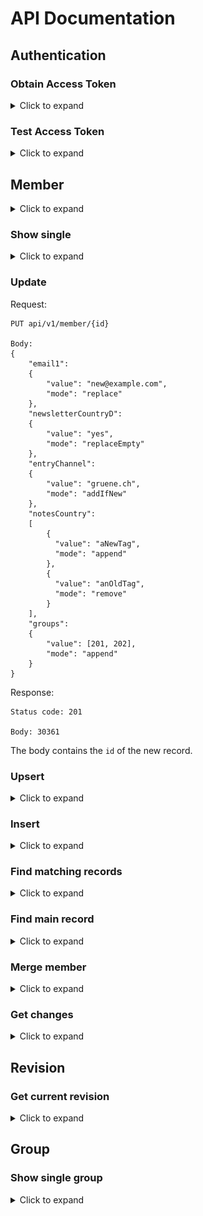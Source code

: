 # API Documentation

## Authentication

### Obtain Access Token

<details>
    <summary>Click to expand</summary>
    
The API is secured with OAuth2. Use the client credentials flow to authenticate yourself.
To do so send a `POST` request to the `/oauth/token` endpoint containing the following
data (replace the `%values%` with your credentials).

```JSON
{
    "grant_type": "client_credentials",
    "client_id": "%client-id%",
    "client_secret": "%client-secret%",
    "scope": ""
}
```

The Webling Service will respond with the access token. You may now access the
protected api endpoints adding the token to your request header. The header field
must satisfy the following form.

```
Authorization: Bearer %token%
```

</details>

### Test Access Token

<details>
    <summary>Click to expand</summary>

Request:

```
GET api/v1/auth
```

Response:

```
Status code: 200

Body: success
```

</details>

## Member

<details>
    <summary>Click to expand</summary>

Read the
full [list](https://raw.githubusercontent.com/grueneschweiz/weblingservice/master/config/webling-field-mappings.yml) of
all member properties and its possible values.
The `id` property is read only.

Field update modes:

* `replace` replaces the current value
  * `append` appends the given value to the current value. Doesn't work for fields of type `DateField` and `SelectField`
  * `remove` removes the given value from the current value. Doesn't work for fields of type `DateField` and `SelectField`
  * `replaceEmpty` adds the given value only if the field is empty
  * `addIfNew` adds the given value only if this is a new record

On any field, a single action or multiple actions may be performed.

* Single action example
    ```json
    {
        "interests": 
        {
            "value": "energy", 
            "mode": "append"
        }
    }
    ```
  This will add the `energy` interest flag without changing any other flags.


* Multi action example:
  ```json
  {
      "interests":
      [
          {
              "value": "climate", 
              "mode": "append"
          },
          {
              "value": "agriculture", 
              "mode": "remove"
          }
      ]
  }
  ``` 
  This will add the `climate` interest flag and remove the `agriculture` flag
  but wont affect any other flags.

</details>

### Show single

<details>
    <summary>Click to expand</summary>

#### Regular request

Request:

```
GET api/v1/member/{id}
```

Response:

```
Status code: 200

Body:
{
    "email1": "mail@example.com",
    "firstName": "Hugo",
    "lastName": "Der Testmann",
    "gender": "n",
    "recordCategory": "private",
    "emailStatus": "active",
    "language": null,
    "newsletterCountryD": null,
    "newsletterCountryF": null,
    "newsletterMunicipality": null,
    "newsletterOther": null,
    "pressReleaseCountryD": null,
    "pressReleaseCountryF": null,
    "memberStatusCountry": null,
    "interests": [],
    "donorCountry": null,
    "notesCountry": null,
    "recordStatus": "active",
    "id": 30361,
    "groups": [
        201
    ],
    "firstLevelGroupNames": "CH"
}
```

#### Admin request

Request:

```
GET api/v1/member/{id}
```

Response:

```
Status code: 200

Body:
{
    "company": null,
    "firstName": "Hugo",
    "lastName": "Der Testmann",
    "recordCategory": "private",
    "recordStatus": "active",
    "language": "d",
    "gender": "m",
    "salutationFormal": "mD",
    "salutationInformal": "mD",
    "title": null,
    "address1": null,
    "address2": null,
    "zip": null,
    "city": null,
    "country": "ch",
    "postStatus": "active",
    "email1": "hugo.dertestmann@gmail.com",
    "email2": null,
    "emailStatus": "active",
    "mobilePhone": null,
    "landlinePhone": null,
    "workPhone": null,
    "phoneStatus": "active",
    "birthday": null,
    "website": null,
    "facebook": null,
    "twitter": null,
    "iban": null,
    "coupleCategory": "single",
    "partnerSalutationFormal": null,
    "partnerSalutationInformal": null,
    "partnerFirstName": null,
    "partnerLastName": null,
    "magazineCountryD": null,
    "magazineCountryF": null,
    "magazineCantonD": null,
    "magazineCantonF": null,
    "magazineMunicipality": null,
    "magazineOther": null,
    "newsletterCountryD": null,
    "newsletterCountryF": null,
    "newsletterCantonD": null,
    "newsletterCantonF": null,
    "newsletterMunicipality": null,
    "newsletterOther": null,
    "pressReleaseCountryD": null,
    "pressReleaseCountryF": null,
    "pressReleaseCantonD": null,
    "pressReleaseCantonF": null,
    "pressReleaseMunicipality": null,
    "memberStatusCountry": null,
    "memberStatusCanton": null,
    "memberStatusRegion": null,
    "memberStatusMunicipality": null,
    "memberStatusYoung": null,
    "responsibility": null,
    "entryChannel": null,
    "membershipStart": null,
    "membershipEnd": null,
    "membershipFeeCountry": null,
    "membershipFeeCanton": null,
    "membershipFeeRegion": null,
    "membershipFeeMunicipality": null,
    "membershipFeeYoung": null,
    "interests": [],
    "roleCountry": null,
    "roleCanton": null,
    "roleRegion": null,
    "roleMunicipality": null,
    "roleYoung": null,
    "roleInternational": null,
    "request": [],
    "profession": null,
    "professionCategory": null,
    "networkNpo": null,
    "networkOther": null,
    "mandateCountry": [],
    "mandateCountryDetail": null,
    "mandateCanton": [],
    "mandateCantonDetail": null,
    "mandateRegion": [],
    "mandateRegionDetail": null,
    "mandateMunicipality": [],
    "mandateMunicipalityDetail": null,
    "donorCountry": null,
    "donorCanton": null,
    "donorRegion": null,
    "donorMunicipality": null,
    "donorYoung": null,
    "notesCountry": null,
    "notesCanton": null,
    "notesMunicipality": null,
    "legacy": null,
    "id": 30361,
    "groups": [
        201
    ],
    "firstLevelGroupNames": "CH"
}
```

</details>

### Update

Request:

```
PUT api/v1/member/{id}

Body:
{
    "email1": 
    {
        "value": "new@example.com",
        "mode": "replace"
    },
    "newsletterCountryD":
    {
        "value": "yes",
        "mode": "replaceEmpty"
    },
    "entryChannel":
    {
        "value": "gruene.ch",
        "mode": "addIfNew"
    },
    "notesCountry": 
    [
        {
          "value": "aNewTag", 
          "mode": "append"
        },
        {
          "value": "anOldTag", 
          "mode": "remove"
        }
    ],
    "groups":
    {
        "value": [201, 202],
        "mode": "append"
    }
}

```

Response:

```
Status code: 201

Body: 30361
```

The body contains the `id` of the new record.

### Upsert

<details>
    <summary>Click to expand</summary>

This uses the [matching](#matching) algorithm internally to determine, if the record does
already exist. If we get a *match* the record is updated. For *no_match*, *multiple*
and *ambiguous* matches a new record is created.

Request:

```
POST api/v1/member

Body:
{
    "email1": 
    {
        "value": "new@example.com",
        "mode": "replace"
    },
    "newsletterCountryD":
    {
        "value": "yes",
        "mode": "replaceEmpty"
    },
    "entryChannel":
    {
        "value": "gruene.ch",
        "mode": "addIfNew"
    },
    "notesCountry": 
    [
        {
          "value": "aNewTag", 
          "mode": "append"
        },
        {
          "value": "anOldTag", 
          "mode": "remove"
        }
    ],
    "groups":
    {
        "value": [201, 202],
        "mode": "append"
    }
}

```

Response:

```
Status code: 201

Body: 30361
```

The body contains the `id` of the matching or the new record. The status code is 201 regardless
of whether the item was inserted or updated.

</details>

### Insert

<details>
    <summary>Click to expand</summary>

Force insert a record, despite any duplication issues. Usually [upsert](#upsert) is the way to
go. Only use insert if you really have to. Make sure to prevent duplicates.

Request:

```
POST api/v1/member/insert

Body:
{
    "email1": 
    {
        "value": "new@example.com",
        "mode": "replace"
    },
    "newsletterCountryD":
    {
        "value": "yes",
        "mode": "replaceEmpty"
    },
    "entryChannel":
    {
        "value": "gruene.ch",
        "mode": "addIfNew"
    },
    "notesCountry": 
    [
        {
          "value": "aNewTag", 
          "mode": "append"
        },
        {
          "value": "anOldTag", 
          "mode": "remove"
        }
    ],
    "groups":
    {
        "value": [201, 202],
        "mode": "append"
    }
}

```

Response:

```
Status code: 201

Body: 30361
```

The body contains the `id` of the new record.

</details>

### <a name="matching"></a> Find matching records

<details>
    <summary>Click to expand</summary>

Using a given member, this endpoint searches the database using the following algorithm to
determine, if the member is already in the database.
![Member match algorithm](memberMatch.png)

You may optionally specify which `groups` should be searched by specifying their ids (as a
comma separated list). If no group ids are given, the whole database is searched.

Match statuses:

* `no_match` no similar record found at all
* `match` single non ambiguous match
* `ambiguous` single match, but there is a high probability of collision, since there were not
  enough properties for an unmistakable match
* `multiple` we found multiple records that match

Ratings:

See [Find main record](/docs/API.md#find-main-record) for details on the rating. The key 
`rating` contains a map with the member id as key and the rating as value: `"id": rating`.

Request:

```
POST api/v1/member/match/{groups?}

Body:
{
    "email1": 
    {
        "value": "new@example.com"
    },
    "firstName": 
    {
        "value": "Maria"
    },
    "lastName": 
    {
        "value": "Muster"
    },
    "zip": 
    {
        "value": "8005"
    }
}

```

Response:

```
Status code: 200

Body:
{
    "status": "match",
    "matches": [
        {
            "email1": "new@example.com",
            "firstName": "Maria",
            "lastName": "Muster",
            "gender": null,
            "recordCategory": "private",
            "emailStatus": "active",
            "language": null,
            "newsletterCountryD": "yes",
            "newsletterCountryF": null,
            "newsletterMunicipality": null,
            "newsletterOther": null,
            "pressReleaseCountryD": null,
            "pressReleaseCountryF": null,
            "memberStatusCountry": null,
            "interests": [],
            "donorCountry": null,
            "notesCountry": "SomeTag",
            "recordStatus": "active",
            "id": 30361,
            "groups": [
                201,
                202
            ],
            "firstLevelGroupNames": "ZH"
        }
    ],
    "ratings": {
        "30361": 6
    }
}
```

</details>

### Find main record

<details>
    <summary>Click to expand</summary>

Try to find the most important record of the given member. If only one exists, this is, of
course, the most important member. If we have multiple matches (see [matching](#matching) for
details), these are rated according to the membership fields. The one with the highest rating
is considered as the main member. If we have multiple winners, the first one is taken.

> **The rating in detail**:
<br> Look at the five member fields (`memberStatusCountry`, `memberStatusCanton`, `memberStatusRegion`,
`memberStatusMunicipality`, `memberStatusYoung`) and value the `member` status with 11, `unconfirmed`
> with 6 and `sympathizer` with 1. The rating is the sum of those values.
<br> The weights of 11, 6 and 1 assure that one member status always wins over five sympathizer status
> and one unconfirmed status wins over five sympathizer status as well. Moreover one member status will
> dominate one unconfirmed and four sympathizer status.


You may optionally specify which `groups` should be searched by specifying their ids (as a
comma separated list). If no group ids are given, the whole database is searched.

Request:

```
GET api/v1/member/{id}/main/{groups?}
```

Response:

```
Status code: 200

Body:
{
    "email1": "new@example.com",
    "firstName": "Hugo",
    "lastName": "Der Testmann",
    "gender": null,
    "recordCategory": "private",
    "emailStatus": "active",
    "language": null,
    "newsletterCountryD": "yes",
    "newsletterCountryF": null,
    "newsletterMunicipality": null,
    "newsletterOther": null,
    "pressReleaseCountryD": null,
    "pressReleaseCountryF": null,
    "memberStatusCountry": null,
    "interests": [],
    "donorCountry": null,
    "notesCountry": "SomeTag",
    "recordStatus": "active",
    "id": 30361,
    "groups": [
        201,
        202
    ],
    "firstLevelGroupNames": "ZH"
}
```

</details>

### Merge member

<details>
    <summary>Click to expand</summary>

> **API-Key Requirements**
>
> The Webling-API key must have at least **read permissions for accounting** (all mandates).
>
> Additionally, the WEBLING_FINANCE_ADMIN_API_KEY environment variable must be set and the key
> must have **read- and write permissions for accounting** and **read permissions** for all members.

Merge data of record with `srcId` into the record with `dstId`.

> Merges
> - Member fields
> - Debtors
>
> Doesn't Merge
> - Groups

The source record is deleted after successful merge.

**Merging strategy**

The merging strategy uses a pessimistic approach: in case of any merge
conflicts, the whole merge process is aborted and no changes are applied
(see _Response (merge conflict)_ below).

Unless described otherwise below, the following merging algorithm
applies for single valued fields (like `firstName`, `newsletterCantonD` etc.):

| src value | dst value | result  | status |
|:---------:|:---------:|:-------:|:------:|
|  `Maria`  |     -     | `Maria` |   ✅    |
|     -     |  `Maria`  | `Maria` |   ✅    |
|  `Maria`  |  `Maria`  | `Maria` |   ✅    |
|     -     |     -     |    -    |   ✅    |
|  `Peter`  |  `Maria`  | `Maria` |   ❌    |

For multivalued fields (like `interests`, `notesCountry` etc.) the dst value is appended to the src if not already
present.

- **debtors**:
    - change association from src member to dst member
    - if the debtor belongs to a frozen period, it won't be changed. So the debtor will become orphaned and the dst
      member will be missing the debtor of the src member.

- `recordStatus`:
    - mark `dead`, if src is marked dead
    - else default merging algorithm

- `gender`:
    - `m` and `f` overwrite `n`
    - else default merging algorithm

- `salutationFormal`, `salutationInformal`:
    - analogous to `gender`

- **address** (`address1`, `address2`, `zip`, `city`, `country`, `postStatus`)
    - address fields with `postStatus: active` overwrite fields with `postStatus: invalid`
    - if one record has `postStatus: unwanted` and the address is not equal, a conflict is triggered
    - the src address completes the dst address if the src address is `active` and:
        - the dst address is empty or
        - the dst address has the same `zip` or `city` (except for the country, which is always completed)
    - any other case triggers a merge conflict
    - to determine equal addresses, the `address1` and `address2` fields are normalized
      (so `22, route de l'Annonciade` equals `rte de l'annonciade 22` etc.)

- **email** (`email1`, `email2`, `emailStatus`):
    - email fields with `emailStatus: active` overwrite fields with `emailStatus: invalid`
    - `emailStatus: unwanted` in the src overwrites the `emailStatus` of the dst if the src email addresses were merged
      or equal
    - if src contains email addresses that are not in dst, they are added to the empty email address fields in dst. if
      there are not enough empty fields, a conflict is triggered.

- **phone** (`mobilePhone`, `landlinePhone`, `workPhone`, `phoneStatus`):
    - `phoneStatus: unwanted` in the src overwrites the `phoneStatus` of the dst
    - phone numbers are normalized to compare equality (`079 123 45 57` equals `+41791234567`)
    - else default merging algorithm

- **coupleCategory**:
    - `coupleCategory: single` in the src is ignored, if dst is not empty
    - The other couple fields raise a conflict on contradiction

- **member status** (`memberStatusCountry`,`memberStatusCanton`,`memberStatusRegion`,`memberStatusMunicipality`
  ,`memberStatusYoung`,):
    - the value that comes first in the following order takes precedence:
        - `expelled`
        - `resigned`
        - `member`
        - `unconfirmed`
        - `sympathiser`
        - `notMember`

- `entryChannel`:
    - on conflict, the dst value takes precedence

Request

```
PUT api/v1/admin/member/{dstId}/merge/{srcId}
```

Response (success):

```
Status code: 200

Body:
{
    "success": true,
    "conflicts": [],
    "merged":
        {
            "company": null,
            "firstName": "Hugo",
            "lastName": "Der Testmann",
            "recordCategory": "private",
            "recordStatus": "active",
            "language": "d",
            "gender": "m",
            "salutationFormal": "mD",
            "salutationInformal": "mD",
            "title": null,
            "address1": null,
            "address2": null,
            "zip": null,
            "city": null,
            "country": "ch",
            "postStatus": "active",
            "email1": "hugo.dertestmann@gmail.com",
            "email2": null,
            "emailStatus": "active",
            "mobilePhone": null,
            "landlinePhone": null,
            "workPhone": null,
            "phoneStatus": "active",
            "birthday": null,
            "website": null,
            "facebook": null,
            "twitter": null,
            "iban": null,
            "coupleCategory": "single",
            "partnerSalutationFormal": null,
            "partnerSalutationInformal": null,
            "partnerFirstName": null,
            "partnerLastName": null,
            "magazineCountryD": null,
            "magazineCountryF": null,
            "magazineCantonD": null,
            "magazineCantonF": null,
            "magazineMunicipality": null,
            "magazineOther": null,
            "newsletterCountryD": null,
            "newsletterCountryF": null,
            "newsletterCantonD": null,
            "newsletterCantonF": null,
            "newsletterMunicipality": null,
            "newsletterOther": null,
            "pressReleaseCountryD": null,
            "pressReleaseCountryF": null,
            "pressReleaseCantonD": null,
            "pressReleaseCantonF": null,
            "pressReleaseMunicipality": null,
            "memberStatusCountry": null,
            "memberStatusCanton": null,
            "memberStatusRegion": null,
            "memberStatusMunicipality": null,
            "memberStatusYoung": null,
            "responsibility": null,
            "entryChannel": null,
            "membershipStart": null,
            "membershipEnd": null,
            "membershipFeeCountry": null,
            "membershipFeeCanton": null,
            "membershipFeeRegion": null,
            "membershipFeeMunicipality": null,
            "membershipFeeYoung": null,
            "interests": [],
            "roleCountry": null,
            "roleCanton": null,
            "roleRegion": null,
            "roleMunicipality": null,
            "roleYoung": null,
            "roleInternational": null,
            "request": [],
            "profession": null,
            "professionCategory": null,
            "networkNpo": null,
            "networkOther": null,
            "mandateCountry": [],
            "mandateCountryDetail": null,
            "mandateCanton": [],
            "mandateCantonDetail": null,
            "mandateRegion": [],
            "mandateRegionDetail": null,
            "mandateMunicipality": [],
            "mandateMunicipalityDetail": null,
            "donorCountry": null,
            "donorCanton": null,
            "donorRegion": null,
            "donorMunicipality": null,
            "donorYoung": null,
            "notesCountry": null,
            "notesCanton": null,
            "notesMunicipality": null,
            "legacy": null,
            "id": 30361,
            "groups": [
                201
            ],
            "firstLevelGroupNames": "CH"
        }
    "message": "OK"
}
```

Response (merge conflict):

```
Status code: 409

Body:
{
    "success": false,
    "conflicts": [
        "address1",
        "zip",
        "city"
    ],
    "merged": []
    "message": "Some merge conflicts must be resolved manually. Nothing merged. See \"conflicts\". Do not retry."}
}
```

In case there is an error reassociating any debtor, a similar error to the merge conflict is thrown but the `conflicts`
array is empty. Even thou the merge process is stopped, **some debtors may already have been reassociated**.

</details>

### Get changes

<details>
    <summary>Click to expand</summary>

Retrieve changes since the given `revisionId`. Call the [revision](#get-revision) endpoint
to get the current revision id.

Since revisions may contain many records, use the `limit` and the `offset` parameters for
pagination.

Request:

```
GET api/v1/member/changed/{revisionId}/{limit?}/{offset?}
```

Response:

```
Status code: 200

Body:
{
    "22040": null,
    "30361": {
        "email1": "new@example.com",
        "firstName": "Hugo",
        "lastName": "Der Testmann",
        "gender": null,
        "recordCategory": "private",
        "emailStatus": "active",
        "language": null,
        "newsletterCountryD": "yes",
        "newsletterCountryF": null,
        "newsletterMunicipality": null,
        "newsletterOther": null,
        "pressReleaseCountryD": null,
        "pressReleaseCountryF": null,
        "memberStatusCountry": null,
        "interests": [],
        "donorCountry": null,
        "notesCountry": "SomeTag",
        "recordStatus": "active",
        "id": 30361,
        "groups": [
            201,
            202
        ],
        "firstLevelGroupNames": "ZH"
    }
}
```

If the response only contains a key with a null value, this means, that the record with the
id of the key was deleted.

</details>

## Revision

### <a name="get-revision"></a>Get current revision

<details>
    <summary>Click to expand</summary>

Request:

```
GET api/v1/revision
```

Response:

```
Status code: 200

Body: 69986
```

The response body contains the current revision id.

</details>

## Group

### Show single group

<details>
    <summary>Click to expand</summary>

Request:

```
GET api/v1/group/{id}
```

Response:

```
Status code: 200

Body:
{
    "id": 203,
    "name": "Stadt Zürich (Bezirk)",
    "parent": 202,
    "children": [
        205,
        206
    ],
    "members": [
        224,
        287,
        288
    ],
    "rootPath": [
        100,
        202
    ]
}
```

</details>